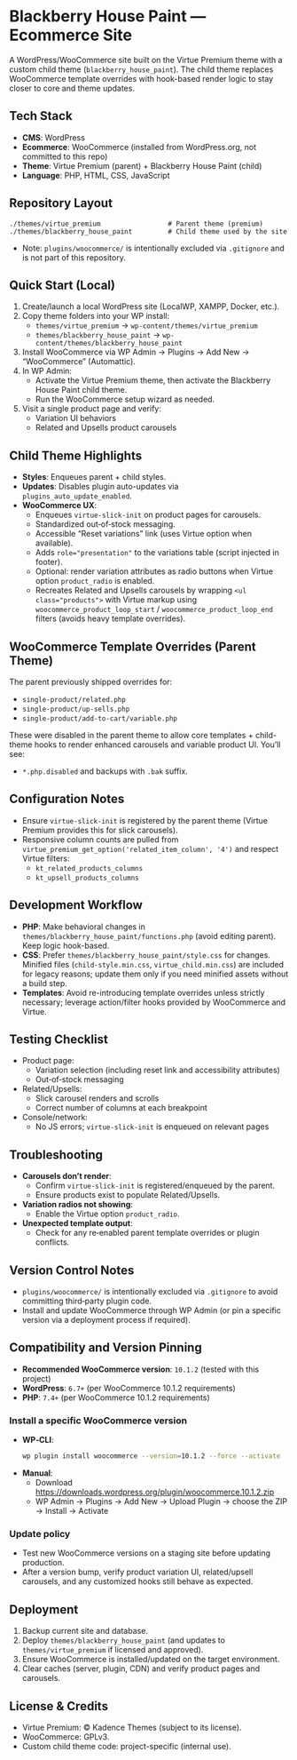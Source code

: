 # Blackberry House Paint — Ecommerce Site

A WordPress/WooCommerce site built on the Virtue Premium theme with a custom child theme (`blackberry_house_paint`). The child theme replaces WooCommerce template overrides with hook-based render logic to stay closer to core and theme updates.

## Tech Stack
- **CMS**: WordPress
- **Ecommerce**: WooCommerce (installed from WordPress.org, not committed to this repo)
- **Theme**: Virtue Premium (parent) + Blackberry House Paint (child)
- **Language**: PHP, HTML, CSS, JavaScript

## Repository Layout
```
./themes/virtue_premium                 # Parent theme (premium)
./themes/blackberry_house_paint         # Child theme used by the site
```
- Note: `plugins/woocommerce/` is intentionally excluded via `.gitignore` and is not part of this repository.

## Quick Start (Local)
1. Create/launch a local WordPress site (LocalWP, XAMPP, Docker, etc.).
2. Copy theme folders into your WP install:
   - `themes/virtue_premium` → `wp-content/themes/virtue_premium`
   - `themes/blackberry_house_paint` → `wp-content/themes/blackberry_house_paint`
3. Install WooCommerce via WP Admin → Plugins → Add New → “WooCommerce” (Automattic).
4. In WP Admin:
   - Activate the Virtue Premium theme, then activate the Blackberry House Paint child theme.
   - Run the WooCommerce setup wizard as needed.
5. Visit a single product page and verify:
   - Variation UI behaviors
   - Related and Upsells product carousels

## Child Theme Highlights
- **Styles**: Enqueues parent + child styles.
- **Updates**: Disables plugin auto-updates via `plugins_auto_update_enabled`.
- **WooCommerce UX**:
  - Enqueues `virtue-slick-init` on product pages for carousels.
  - Standardized out‑of‑stock messaging.
  - Accessible “Reset variations” link (uses Virtue option when available).
  - Adds `role="presentation"` to the variations table (script injected in footer).
  - Optional: render variation attributes as radio buttons when Virtue option `product_radio` is enabled.
  - Recreates Related and Upsells carousels by wrapping `<ul class="products">` with Virtue markup using `woocommerce_product_loop_start` / `woocommerce_product_loop_end` filters (avoids heavy template overrides).

## WooCommerce Template Overrides (Parent Theme)
The parent previously shipped overrides for:
- `single-product/related.php`
- `single-product/up-sells.php`
- `single-product/add-to-cart/variable.php`

These were disabled in the parent theme to allow core templates + child-theme hooks to render enhanced carousels and variable product UI. You’ll see:
- `*.php.disabled` and backups with `.bak` suffix.

## Configuration Notes
- Ensure `virtue-slick-init` is registered by the parent theme (Virtue Premium provides this for slick carousels).
- Responsive column counts are pulled from `virtue_premium_get_option('related_item_column', '4')` and respect Virtue filters:
  - `kt_related_products_columns`
  - `kt_upsell_products_columns`

## Development Workflow
- **PHP**: Make behavioral changes in `themes/blackberry_house_paint/functions.php` (avoid editing parent). Keep logic hook-based.
- **CSS**: Prefer `themes/blackberry_house_paint/style.css` for changes. Minified files (`child-style.min.css`, `virtue_child.min.css`) are included for legacy reasons; update them only if you need minified assets without a build step.
- **Templates**: Avoid re-introducing template overrides unless strictly necessary; leverage action/filter hooks provided by WooCommerce and Virtue.

## Testing Checklist
- Product page:
  - Variation selection (including reset link and accessibility attributes)
  - Out‑of‑stock messaging
- Related/Upsells:
  - Slick carousel renders and scrolls
  - Correct number of columns at each breakpoint
- Console/network:
  - No JS errors; `virtue-slick-init` is enqueued on relevant pages

## Troubleshooting
- **Carousels don’t render**:
  - Confirm `virtue-slick-init` is registered/enqueued by the parent.
  - Ensure products exist to populate Related/Upsells.
- **Variation radios not showing**:
  - Enable the Virtue option `product_radio`.
- **Unexpected template output**:
  - Check for any re‑enabled parent template overrides or plugin conflicts.

## Version Control Notes
- `plugins/woocommerce/` is intentionally excluded via `.gitignore` to avoid committing third‑party plugin code.
- Install and update WooCommerce through WP Admin (or pin a specific version via a deployment process if required).

## Compatibility and Version Pinning
- **Recommended WooCommerce version**: `10.1.2` (tested with this project)
- **WordPress**: `6.7+` (per WooCommerce 10.1.2 requirements)
- **PHP**: `7.4+` (per WooCommerce 10.1.2 requirements)

### Install a specific WooCommerce version
- **WP‑CLI**:
  ```bash
  wp plugin install woocommerce --version=10.1.2 --force --activate
  ```
- **Manual**:
  - Download https://downloads.wordpress.org/plugin/woocommerce.10.1.2.zip
  - WP Admin → Plugins → Add New → Upload Plugin → choose the ZIP → Install → Activate

### Update policy
- Test new WooCommerce versions on a staging site before updating production.
- After a version bump, verify product variation UI, related/upsell carousels, and any customized hooks still behave as expected.

## Deployment
1. Backup current site and database.
2. Deploy `themes/blackberry_house_paint` (and updates to `themes/virtue_premium` if licensed and approved).
3. Ensure WooCommerce is installed/updated on the target environment.
4. Clear caches (server, plugin, CDN) and verify product pages and carousels.

## License & Credits
- Virtue Premium: © Kadence Themes (subject to its license).
- WooCommerce: GPLv3.
- Custom child theme code: project-specific (internal use).
